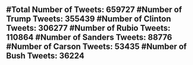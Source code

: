 #Total Number of Tweets: 659727 
#Number of Trump Tweets: 355439
#Number of Clinton Tweets: 306277
#Number of Rubio Tweets: 110864
#Number of Sanders Tweets: 88776
#Number of Carson Tweets: 53435
#Number of Bush Tweets: 36224
---
